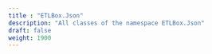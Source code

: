 ```yaml
---
title : "ETLBox.Json"
description: "All classes of the namespace ETLBox.Json"
draft: false
weight: 1900
---
```


